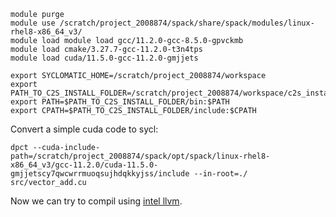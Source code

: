 ```
module purge
module use /scratch/project_2008874/spack/share/spack/modules/linux-rhel8-x86_64_v3/
module load module load gcc/11.2.0-gcc-8.5.0-gpvckmb
module load cmake/3.27.7-gcc-11.2.0-t3n4tps
module load cuda/11.5.0-gcc-11.2.0-gmjjets
```

```
export SYCLOMATIC_HOME=/scratch/project_2008874/workspace
export PATH_TO_C2S_INSTALL_FOLDER=/scratch/project_2008874/workspace/c2s_install
export PATH=$PATH_TO_C2S_INSTALL_FOLDER/bin:$PATH
export CPATH=$PATH_TO_C2S_INSTALL_FOLDER/include:$CPATH
```
Convert a simple cuda code to sycl:

```
dpct --cuda-include-path=/scratch/project_2008874/spack/opt/spack/linux-rhel8-x86_64_v3/gcc-11.2.0/cuda-11.5.0-gmjjetscy7qwcwrrmuoqsujhdqkkyjss/include --in-root=./ src/vector_add.cu
```
Now we can try to compil using [intel llvm](Instructions_intel_llvm_Mahti.md).
